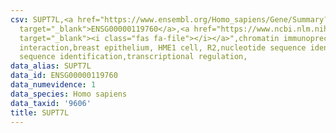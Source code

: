 ```yaml
---
csv: SUPT7L,<a href="https://www.ensembl.org/Homo_sapiens/Gene/Summary?db=core;g=ENSG00000119760"
  target="_blank">ENSG00000119760</a>,<a href="https://www.ncbi.nlm.nih.gov/pubmed/22863008"
  target="_blank"><i class="fas fa-file"></i></a>",chromatin immunoprecipitation assay,direct
  interaction,breast epithelium, HME1 cell, R2,nucleotide sequence identification,nucleotide
  sequence identification,transcriptional regulation,
data_alias: SUPT7L
data_id: ENSG00000119760
data_numevidence: 1
data_species: Homo sapiens
data_taxid: '9606'
title: SUPT7L
---
```

